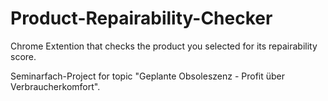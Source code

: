 # Product-Repairability-Checker
Chrome Extention that checks the product you selected for its repairability score.

Seminarfach-Project for topic "Geplante Obsoleszenz - Profit über Verbraucherkomfort".
